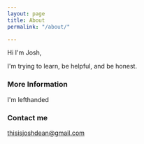 ```yaml
---
layout: page
title: About
permalink: "/about/"

---
```

Hi I'm Josh,

I'm trying to learn, be helpful, and be honest.

### More Information

I'm lefthanded

### Contact me

thisisjoshdean@gmail.com